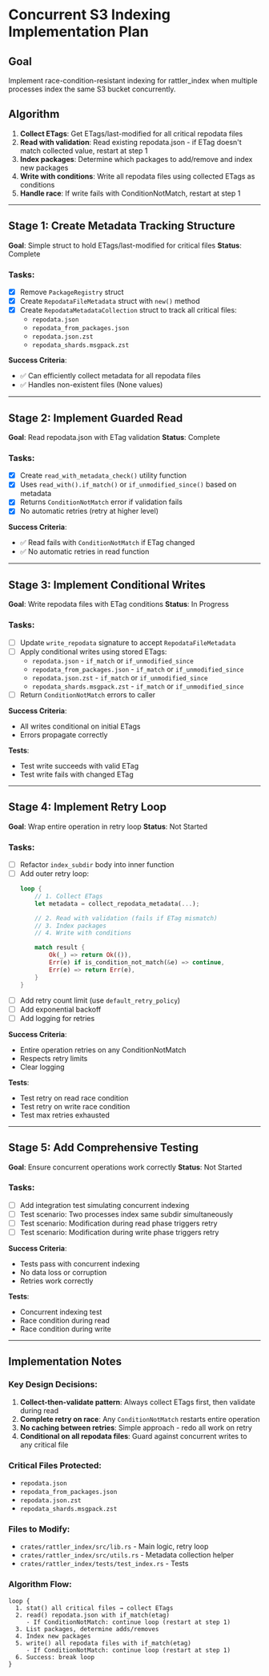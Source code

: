 # Concurrent S3 Indexing Implementation Plan

## Goal
Implement race-condition-resistant indexing for rattler_index when multiple processes index the same S3 bucket concurrently.

## Algorithm
1. **Collect ETags**: Get ETags/last-modified for all critical repodata files
2. **Read with validation**: Read existing repodata.json - if ETag doesn't match collected value, restart at step 1
3. **Index packages**: Determine which packages to add/remove and index new packages
4. **Write with conditions**: Write all repodata files using collected ETags as conditions
5. **Handle race**: If write fails with ConditionNotMatch, restart at step 1

---

## Stage 1: Create Metadata Tracking Structure
**Goal**: Simple struct to hold ETags/last-modified for critical files
**Status**: Complete

### Tasks:
- [x] Remove `PackageRegistry` struct
- [x] Create `RepodataFileMetadata` struct with `new()` method
- [x] Create `RepodataMetadataCollection` struct to track all critical files:
  - `repodata.json`
  - `repodata_from_packages.json`
  - `repodata.json.zst`
  - `repodata_shards.msgpack.zst`

**Success Criteria**:
- ✅ Can efficiently collect metadata for all repodata files
- ✅ Handles non-existent files (None values)

---

## Stage 2: Implement Guarded Read
**Goal**: Read repodata.json with ETag validation
**Status**: Complete

### Tasks:
- [x] Create `read_with_metadata_check()` utility function
- [x] Uses `read_with().if_match()` or `if_unmodified_since()` based on metadata
- [x] Returns `ConditionNotMatch` error if validation fails
- [x] No automatic retries (retry at higher level)

**Success Criteria**:
- ✅ Read fails with `ConditionNotMatch` if ETag changed
- ✅ No automatic retries in read function

---

## Stage 3: Implement Conditional Writes
**Goal**: Write repodata files with ETag conditions
**Status**: In Progress

### Tasks:
- [ ] Update `write_repodata` signature to accept `RepodataFileMetadata`
- [ ] Apply conditional writes using stored ETags:
  - `repodata.json` - `if_match` or `if_unmodified_since`
  - `repodata_from_packages.json` - `if_match` or `if_unmodified_since`
  - `repodata.json.zst` - `if_match` or `if_unmodified_since`
  - `repodata_shards.msgpack.zst` - `if_match` or `if_unmodified_since`
- [ ] Return `ConditionNotMatch` errors to caller

**Success Criteria**:
- All writes conditional on initial ETags
- Errors propagate correctly

**Tests**:
- Test write succeeds with valid ETag
- Test write fails with changed ETag

---

## Stage 4: Implement Retry Loop
**Goal**: Wrap entire operation in retry loop
**Status**: Not Started

### Tasks:
- [ ] Refactor `index_subdir` body into inner function
- [ ] Add outer retry loop:
  ```rust
  loop {
      // 1. Collect ETags
      let metadata = collect_repodata_metadata(...);

      // 2. Read with validation (fails if ETag mismatch)
      // 3. Index packages
      // 4. Write with conditions

      match result {
          Ok(_) => return Ok(()),
          Err(e) if is_condition_not_match(&e) => continue,
          Err(e) => return Err(e),
      }
  }
  ```
- [ ] Add retry count limit (use `default_retry_policy`)
- [ ] Add exponential backoff
- [ ] Add logging for retries

**Success Criteria**:
- Entire operation retries on any ConditionNotMatch
- Respects retry limits
- Clear logging

**Tests**:
- Test retry on read race condition
- Test retry on write race condition
- Test max retries exhausted

---

## Stage 5: Add Comprehensive Testing
**Goal**: Ensure concurrent operations work correctly
**Status**: Not Started

### Tasks:
- [ ] Add integration test simulating concurrent indexing
- [ ] Test scenario: Two processes index same subdir simultaneously
- [ ] Test scenario: Modification during read phase triggers retry
- [ ] Test scenario: Modification during write phase triggers retry

**Success Criteria**:
- Tests pass with concurrent indexing
- No data loss or corruption
- Retries work correctly

**Tests**:
- Concurrent indexing test
- Race condition during read
- Race condition during write

---

## Implementation Notes

### Key Design Decisions:
1. **Collect-then-validate pattern**: Always collect ETags first, then validate during read
2. **Complete retry on race**: Any `ConditionNotMatch` restarts entire operation
3. **No caching between retries**: Simple approach - redo all work on retry
4. **Conditional on all repodata files**: Guard against concurrent writes to any critical file

### Critical Files Protected:
- `repodata.json`
- `repodata_from_packages.json`
- `repodata.json.zst`
- `repodata_shards.msgpack.zst`

### Files to Modify:
- `crates/rattler_index/src/lib.rs` - Main logic, retry loop
- `crates/rattler_index/src/utils.rs` - Metadata collection helper
- `crates/rattler_index/tests/test_index.rs` - Tests

### Algorithm Flow:
```
loop {
  1. stat() all critical files → collect ETags
  2. read() repodata.json with if_match(etag)
     - If ConditionNotMatch: continue loop (restart at step 1)
  3. List packages, determine adds/removes
  4. Index new packages
  5. write() all repodata files with if_match(etag)
     - If ConditionNotMatch: continue loop (restart at step 1)
  6. Success: break loop
}
```
